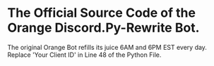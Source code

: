 # The Official Source Code of the Orange Discord.Py-Rewrite Bot.

The original Orange Bot refills its juice 6AM and 6PM EST every day.
Replace 'Your Client ID' in Line 48 of the Python File.

